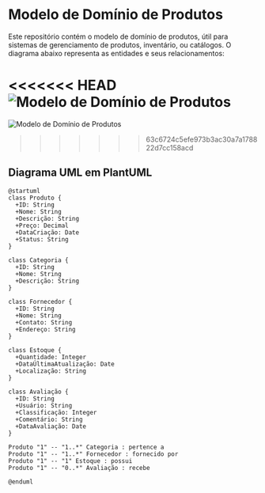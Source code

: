 # Modelo de Domínio de Produtos

Este repositório contém o modelo de domínio de produtos, útil para sistemas de gerenciamento de produtos, inventário, ou catálogos. O diagrama abaixo representa as entidades e seus relacionamentos:

<<<<<<< HEAD
![Modelo de Domínio de Produtos](caminho/para/diagrama.png)
=======
![Modelo de Domínio de Produtos](https://www.planttext.com/api/plantuml/png/dP9DJiCm48NtEOML9L4hs6RLAYqI4a955GSmzhIob7ZAUCm2n4NO8HOzI2x694qhDuKDAsl-FhzvzYom9evDdPbQXw1MX3OoglTCgOcpfLepER_jeWTi88qN40ovTjz-OvfU4RHxoIp0k4RNVQTcNP7JGw-4qANNh3c6q-n7DcYefBv5wV-lYXFf5ic30OlKeuepL3525HLwKPGkKoozXM6VCNiP65yY73G-HktPMMq5UET5Fj1nyVQpPZ5Ypb7NxctimJsQD3s-PFugrKFnDpEUGco_o9tvNtM3RkFCaPdegMHZpnSZdSpafa6TY3Z-XlmcLvE97DFfLPwyJwbsG0pUWD9_D2TFKAfD7pYBQeTqEP2VJ1KmXX3THSzr3qrjAHK9_ncoR0RUoa_-0G00)
>>>>>>> 63c6724c5efe973b3ac30a7a178822d7cc158acd

## Diagrama UML em PlantUML

```plantuml
@startuml
class Produto {
  +ID: String
  +Nome: String
  +Descrição: String
  +Preço: Decimal
  +DataCriação: Date
  +Status: String
}

class Categoria {
  +ID: String
  +Nome: String
  +Descrição: String
}

class Fornecedor {
  +ID: String
  +Nome: String
  +Contato: String
  +Endereço: String
}

class Estoque {
  +Quantidade: Integer
  +DataÚltimaAtualização: Date
  +Localização: String
}

class Avaliação {
  +ID: String
  +Usuário: String
  +Classificação: Integer
  +Comentário: String
  +DataAvaliação: Date
}

Produto "1" -- "1..*" Categoria : pertence a
Produto "1" -- "1..*" Fornecedor : fornecido por
Produto "1" -- "1" Estoque : possui
Produto "1" -- "0..*" Avaliação : recebe

@enduml
